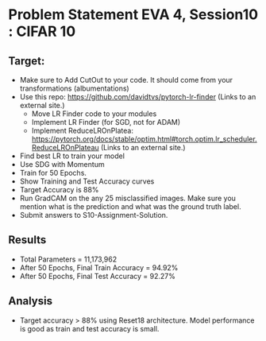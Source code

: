 # Problem Statement EVA 4, Session10 : CIFAR 10

## Target:

-  Make sure to Add CutOut to your code. It should come from your transformations (albumentations)
-  Use this repo: https://github.com/davidtvs/pytorch-lr-finder (Links to an external site.)
    -  Move LR Finder code to your modules
    -  Implement LR Finder (for SGD, not for ADAM)
    -  Implement ReduceLROnPlatea: https://pytorch.org/docs/stable/optim.html#torch.optim.lr_scheduler.ReduceLROnPlateau (Links to an external site.)
-  Find best LR to train your model
-  Use SDG with Momentum
-  Train for 50 Epochs.
-  Show Training and Test Accuracy curves
-  Target Accuracy is 88%
-  Run GradCAM on the any 25 misclassified images. Make sure you mention what is the prediction and what was the ground truth label.
-  Submit answers to S10-Assignment-Solution.

## Results

-  Total Parameters = 11,173,962
-  After 50 Epochs, Final Train Accuracy = 94.92%
-  After 50 Epochs, Final Test Accuracy = 92.27%


## Analysis

-  Target accuracy > 88% using Reset18 architecture. Model performance is good as train and test accuracy is small.
